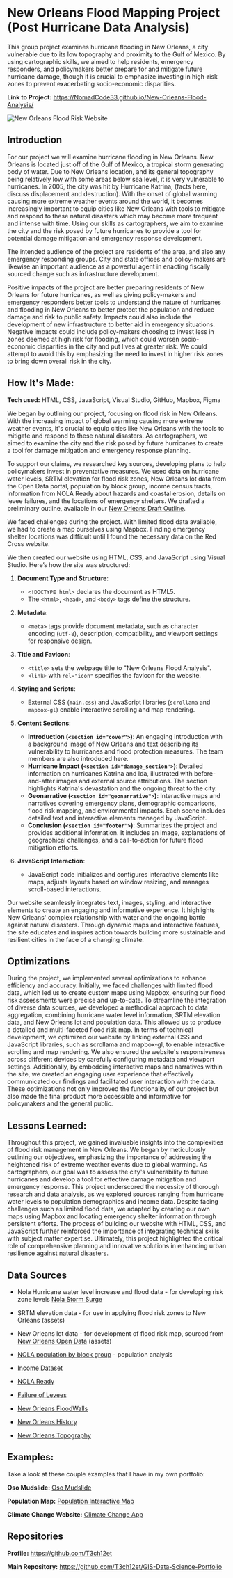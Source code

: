 # New Orleans Flood Mapping Project (Post Hurricane Data Analysis)
This group project examines hurricane flooding in New Orleans, a city vulnerable due to its low topography and proximity to the Gulf of Mexico. By using cartographic skills, we aimed to help residents, emergency responders, and policymakers better prepare for and mitigate future hurricane damage, though it is crucial to emphasize investing in high-risk zones to prevent exacerbating socio-economic disparities.

**Link to Project:** https://NomadCode33.github.io/New-Orleans-Flood-Analysis/

<img src="https://github.com/NomadCode33/git-lfs/blob/main/New%20Orleans%20Flood%20Risk.gif" img alt = "New Orleans Flood Risk Website"/>

## Introduction

For our project we will examine hurricane flooding in New Orleans. New Orleans is located just off of the Gulf of Mexico, a tropical storm generating body of water. Due to New Orleans location, and its general topography being relatively low with some areas below sea level, it is very vulnerable to hurricanes. In 2005, the city was hit by Hurricane Katrina, (facts here, discuss displacement and destruction). With the onset of global warming causing more extreme weather events around the world, it becomes increasingly important to equip cities like New Orleans with tools to mitigate and respond to these natural disasters which may become more frequent and intense with time. Using our skills as cartographers, we aim to examine the city and the risk posed by future hurricanes to provide a tool for potential damage mitigation and emergency response development.

The intended audience of the project are residents of the area, and also any emergency responding groups. City and state offices and policy-makers are likewise an important audience as a powerful agent in enacting fiscally sourced change such as infrastructure development.

Positive impacts of the project are better preparing residents of New Orleans for future hurricanes, as well as giving policy-makers and emergency responders better tools to understand the nature of hurricanes and flooding in New Orleans to better protect the population and reduce damage and risk to public safety. Impacts could also include the development of new infrastructure to better aid in emergency situations. Negative impacts could include policy-makers choosing to invest less in zones deemed at high risk for flooding, which could worsen socio-economic disparities in the city and put lives at greater risk. We could attempt to avoid this by emphasizing the need to invest in higher risk zones to bring down overall risk in the city.

## How It's Made:

**Tech used:** HTML, CSS, JavaScript, Visual Studio, GitHub, Mapbox, Figma

We began by outlining our project, focusing on flood risk in New Orleans. With the increasing impact of global warming causing more extreme weather events, it's crucial to equip cities like New Orleans with the tools to mitigate and respond to these natural disasters. As cartographers, we aimed to examine the city and the risk posed by future hurricanes to create a tool for damage mitigation and emergency response planning.

To support our claims, we researched key sources, developing plans to help policymakers invest in preventative measures. We used data on hurricane water levels, SRTM elevation for flood risk zones, New Orleans lot data from the Open Data portal, population by block group, income census tracts, information from NOLA Ready about hazards and coastal erosion, details on levee failures, and the locations of emergency shelters. We drafted a preliminary outline, available in our [New Orleans Draft Outline](https://www.figma.com/file/aFlpzHJg4MToRVFaCkaqFC/Project-Design?type=design&node-id=0-1&mode=design).

We faced challenges during the project. With limited flood data available, we had to create a map ourselves using Mapbox. Finding emergency shelter locations was difficult until I found the necessary data on the Red Cross website.

We then created our website using HTML, CSS, and JavaScript using Visual Studio. Here’s how the site was structured:

1. **Document Type and Structure**:
   - `<!DOCTYPE html>` declares the document as HTML5.
   - The `<html>`, `<head>`, and `<body>` tags define the structure.

2. **Metadata**:
   - `<meta>` tags provide document metadata, such as character encoding (`utf-8`), description, compatibility, and viewport settings for responsive design.

3. **Title and Favicon**:
   - `<title>` sets the webpage title to "New Orleans Flood Analysis".
   - `<link>` with `rel="icon"` specifies the favicon for the website.

4. **Styling and Scripts**:
   - External CSS (`main.css`) and JavaScript libraries (`scrollama` and `mapbox-gl`) enable interactive scrolling and map rendering.

5. **Content Sections**:
   - **Introduction (`<section id="cover">`)**: An engaging introduction with a background image of New Orleans and text describing its vulnerability to hurricanes and flood protection measures. The team members are also introduced here.
   - **Hurricane Impact (`<section id="damage_section">`)**: Detailed information on hurricanes Katrina and Ida, illustrated with before-and-after images and external source attributions. The section highlights Katrina's devastation and the ongoing threat to the city.
   - **Geonarrative (`<section id="geonarrative">`)**: Interactive maps and narratives covering emergency plans, demographic comparisons, flood risk mapping, and environmental impacts. Each scene includes detailed text and interactive elements managed by JavaScript.
   - **Conclusion (`<section id="footer">`)**: Summarizes the project and provides additional information. It includes an image, explanations of geographical challenges, and a call-to-action for future flood mitigation efforts.

6. **JavaScript Interaction**:
   - JavaScript code initializes and configures interactive elements like maps, adjusts layouts based on window resizing, and manages scroll-based interactions.

Our website seamlessly integrates text, images, styling, and interactive elements to create an engaging and informative experience. It highlights New Orleans' complex relationship with water and the ongoing battle against natural disasters. Through dynamic maps and interactive features, the site educates and inspires action towards building more sustainable and resilient cities in the face of a changing climate.

## Optimizations

During the project, we implemented several optimizations to enhance efficiency and accuracy. Initially, we faced challenges with limited flood data, which led us to create custom maps using Mapbox, ensuring our flood risk assessments were precise and up-to-date. To streamline the integration of diverse data sources, we developed a methodical approach to data aggregation, combining hurricane water level information, SRTM elevation data, and New Orleans lot and population data. This allowed us to produce a detailed and multi-faceted flood risk map. In terms of technical development, we optimized our website by linking external CSS and JavaScript libraries, such as scrollama and mapbox-gl, to enable interactive scrolling and map rendering. We also ensured the website's responsiveness across different devices by carefully configuring metadata and viewport settings. Additionally, by embedding interactive maps and narratives within the site, we created an engaging user experience that effectively communicated our findings and facilitated user interaction with the data. These optimizations not only improved the functionality of our project but also made the final product more accessible and informative for policymakers and the general public.

## Lessons Learned:

Throughout this project, we gained invaluable insights into the complexities of flood risk management in New Orleans. We began by meticulously outlining our objectives, emphasizing the importance of addressing the heightened risk of extreme weather events due to global warming. As cartographers, our goal was to assess the city's vulnerability to future hurricanes and develop a tool for effective damage mitigation and emergency response. This project underscored the necessity of thorough research and data analysis, as we explored sources ranging from hurricane water levels to population demographics and income data. Despite facing challenges such as limited flood data, we adapted by creating our own maps using Mapbox and locating emergency shelter information through persistent efforts. The process of building our website with HTML, CSS, and JavaScript further reinforced the importance of integrating technical skills with subject matter expertise. Ultimately, this project highlighted the critical role of comprehensive planning and innovative solutions in enhancing urban resilience against natural disasters.

## Data Sources
* Nola Hurricane water level increase and flood data - for developing risk zone levels [Nola Storm Surge](https://ready.nola.gov/hazard-mitigation/hazards/storm-surge-and-coastal-flooding/#:~:text=The%20damages%20caused%20by%20Hurricane%20Katrina%20demonstrate%20that,the%20south%20shore%20in%20Jefferson%20and%20Orleans%20Parishes)

* SRTM elevation data - for use in applying flood risk zones to New Orleans (assets)

* New Orleans lot data - for development of flood risk map, sourced from [New Orleans Open Data](https://data.nola.gov/dataset/Lots/m5br-772y) (assets)

* [NOLA population by block group](https://data.census.gov/cedsci/table?q=census%20tract&t=Populations%20and%20People&g=0500000US22071%241500000&tid=ACSDT5Y2020.B01003) - population analysis

* [Income Dataset](https://data.census.gov/cedsci/all/tables?q=census%20tract&t=Income%20and%20Poverty&g=310XX00US35380)

* [NOLA Ready](https://ready.nola.gov/hazard-mitigation/hazards/coastal-erosion/)

* [Failure of Levees](https://www.jstor.org/stable/4624679)

* [New Orleans FloodWalls](https://sgp.fas.org/crs/misc/RS22238.pdf)

* [New Orleans History](https://www.britannica.com/place/New-Orleans-Louisiana)

* [New Orleans Topography](https://en-us.topographic-map.com/maps/q8su/New-Orleans/#:~:text=Name%3A%20New%20Orleans%20topographic%20map%2C%20elevation%2C%20relief.%20Coordinates%3A,Maximum%20elevation%3A%20821%20ft%20Average%20elevation%3A%203%20ft)

## Examples:
Take a look at these couple examples that I have in my own portfolio:

**Oso Mudslide:** [Oso Mudslide](https://github.com/T3ch12et/GIS-Data-Science-Portfolio/tree/main/ESRI-MOOC-Cartography/Oso-Mudslide)

**Population Map:** [Population Interactive Map](https://github.com/T3ch12et/GIS-Data-Science-Portfolio/tree/main/Population-Interactive-Map)

**Climate Change Website:** [Climate Change App](https://github.com/T3ch12et/GIS-Data-Science-Portfolio/tree/main/Climate-Change/project-app-T3ch12et)

## Repositories
**Profile:** https://github.com/T3ch12et

**Main Repository:** https://github.com/T3ch12et/GIS-Data-Science-Portfolio
